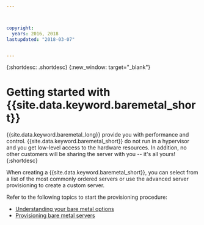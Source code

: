```yaml
---



copyright:
  years: 2016, 2018
lastupdated: "2018-03-07"


---
```


{:shortdesc: .shortdesc}
{:new_window: target="_blank"}

# Getting started with {{site.data.keyword.baremetal_short}}

{{site.data.keyword.baremetal_long}} provide you with performance and control. {{site.data.keyword.baremetal_short}} do not run in a hypervisor and you get low-level access to the hardware resources. In addition, no other customers will be sharing the server with you -- it's all yours!
{:shortdesc}

When creating a {{site.data.keyword.baremetal_short}}, you can select from a list of the most commonly ordered servers or use the advanced server provisioning to create a custom server.

Refer to the following topics to start the provisioning procedure:
* [Understanding your bare metal options](../bare-metal/configuring.html)
* [Provisioning bare metal servers](../bare-metal/baremetal-provisioning-popular.html)
